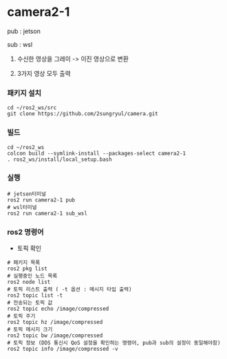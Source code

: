 # camera2-1

pub : jetson

sub : wsl

1) 수신한 영상을 그레이 -> 이진 영상으로 변환

2) 3가지 영상 모두 출력

### 패키지 설치
```
cd ~/ros2_ws/src
git clone https://github.com/2sungryul/camera.git
```

### 빌드
```
cd ~/ros2_ws
colcon build --symlink-install --packages-select camera2-1
. ros2_ws/install/local_setup.bash
```

### 실행
```
# jetson터미널
ros2 run camera2-1 pub
# wsl터미널
ros2 run camera2-1 sub_wsl
```

### ros2 명령어

- 토픽 확인
```
# 패키지 목록
ros2 pkg list
# 실행중인 노드 목록
ros2 node list
# 토픽 리스트 출력 ( -t 옵션 : 메시지 타입 출력)
ros2 topic list -t
# 전송되는 토픽 값
ros2 topic echo /image/compressed
# 토픽 주기
ros2 topic hz /image/compressed
# 토픽 메시지 크기
ros2 topic bw /image/compressed
# 토픽 정보 (DDS 통신시 QoS 설정을 확인하는 명령어, pub과 sub의 설정이 동일해야함)
ros2 topic info /image/compressed -v
```
